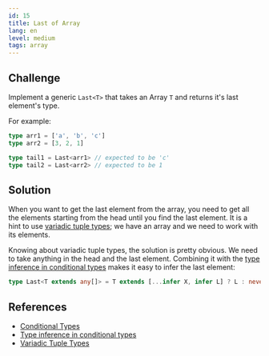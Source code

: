 ```yaml
---
id: 15
title: Last of Array
lang: en
level: medium
tags: array
---
```


## Challenge

Implement a generic `Last<T>` that takes an Array `T` and returns it's last element's type.

For example:

```ts
type arr1 = ['a', 'b', 'c']
type arr2 = [3, 2, 1]

type tail1 = Last<arr1> // expected to be 'c'
type tail2 = Last<arr2> // expected to be 1
```

## Solution

When you want to get the last element from the array, you need to get all the elements starting from the head until you find the last element.
It is a hint to use [variadic tuple types](https://www.typescriptlang.org/docs/handbook/release-notes/typescript-4-0.html#variadic-tuple-types); we have an array and we need to work with its elements.

Knowing about variadic tuple types, the solution is pretty obvious.
We need to take anything in the head and the last element.
Combining it with the [type inference in conditional types](https://www.typescriptlang.org/docs/handbook/2/conditional-types.html#inferring-within-conditional-types) makes it easy to infer the last element:

```ts
type Last<T extends any[]> = T extends [...infer X, infer L] ? L : never;
```

## References

- [Conditional Types](https://www.typescriptlang.org/docs/handbook/2/conditional-types.html)
- [Type inference in conditional types](https://www.typescriptlang.org/docs/handbook/2/conditional-types.html#inferring-within-conditional-types)
- [Variadic Tuple Types](https://www.typescriptlang.org/docs/handbook/release-notes/typescript-4-0.html#variadic-tuple-types)
